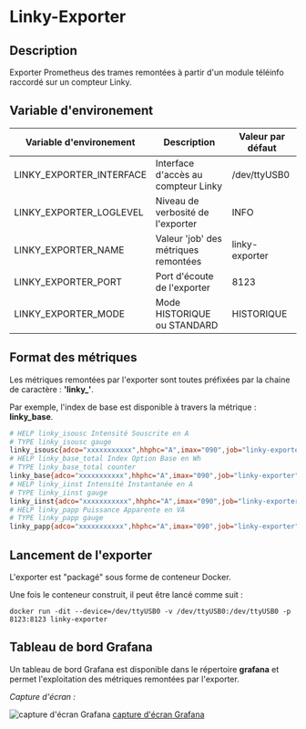 # Linky-Exporter

## Description

Exporter Prometheus des trames remontées à partir d'un module téléinfo raccordé sur un compteur Linky.

## Variable d'environement

| Variable d'environement  | Description                          | Valeur par défaut |
|--------------------------|--------------------------------------|-------------------|
| LINKY_EXPORTER_INTERFACE | Interface d'accès au compteur Linky  | /dev/ttyUSB0      |
| LINKY_EXPORTER_LOGLEVEL  | Niveau de verbosité de l'exporter    | INFO              |
| LINKY_EXPORTER_NAME      | Valeur 'job' des métriques remontées | linky-exporter    |
| LINKY_EXPORTER_PORT      | Port d'écoute de l'exporter          | 8123              |
| LINKY_EXPORTER_MODE      | Mode HISTORIQUE ou STANDARD          | HISTORIQUE        |

## Format des métriques

Les métriques remontées par l'exporter sont toutes préfixées par la chaine de caractère : **'linky_'**.

Par exemple, l'index de base est disponible à travers la métrique : **linky_base**.

```bash
# HELP linky_isousc Intensité Souscrite en A
# TYPE linky_isousc gauge
linky_isousc{adco="xxxxxxxxxxx",hhphc="A",imax="090",job="linky-exporter",motdetat="000000",optarif="BASE",ptec="TH.."} 30.0
# HELP linky_base_total Index Option Base en Wh
# TYPE linky_base_total counter
linky_base{adco="xxxxxxxxxxx",hhphc="A",imax="090",job="linky-exporter",motdetat="000000",optarif="BASE",ptec="TH.."} 2.35478e+06
# HELP linky_iinst Intensité Instantanée en A
# TYPE linky_iinst gauge
linky_iinst{adco="xxxxxxxxxxx",hhphc="A",imax="090",job="linky-exporter",motdetat="000000",optarif="BASE",ptec="TH.."} 11.0
# HELP linky_papp Puissance Apparente en VA
# TYPE linky_papp gauge
linky_papp{adco="xxxxxxxxxxx",hhphc="A",imax="090",job="linky-exporter",motdetat="000000",optarif="BASE",ptec="TH.."} 2610.0
````

## Lancement de l'exporter

L'exporter est "packagé" sous forme de conteneur Docker.

Une fois le conteneur construit, il peut être lancé comme suit :

`docker run -dit --device=/dev/ttyUSB0 -v /dev/ttyUSB0:/dev/ttyUSB0 -p 8123:8123 linky-exporter`

## Tableau de bord Grafana

Un tableau de bord Grafana est disponible dans le répertoire **grafana** et permet l'exploitation des métriques remontées par l'exporter.

_Capture d'écran :_

![capture d'écran Grafana](grafana/grafana.png "Capture d'écran Grafana")
[capture d'écran Grafana](grafana/grafana.png "Capture d'écran Grafana")
